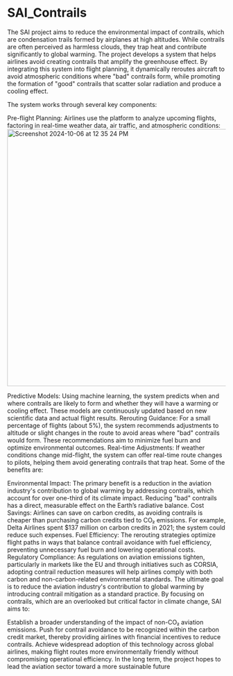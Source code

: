 # SAI_Contrails
The SAI project aims to reduce the environmental impact of contrails, which are condensation trails formed by airplanes at high altitudes. While contrails are often perceived as harmless clouds, they trap heat and contribute significantly to global warming. The project develops a system that helps airlines avoid creating contrails that amplify the greenhouse effect. By integrating this system into flight planning, it dynamically reroutes aircraft to avoid atmospheric conditions where "bad" contrails form, while promoting the formation of "good" contrails that scatter solar radiation and produce a cooling effect.

The system works through several key components:

Pre-flight Planning: Airlines use the platform to analyze upcoming flights, factoring in real-time weather data, air traffic, and atmospheric conditions:
<img width="592" alt="Screenshot 2024-10-06 at 12 35 24 PM" src="https://github.com/user-attachments/assets/dddf17a0-3bc3-431f-9f60-366ffec7b17e">

Predictive Models: Using machine learning, the system predicts when and where contrails are likely to form and whether they will have a warming or cooling effect. These models are continuously updated based on new scientific data and actual flight results.
Rerouting Guidance: For a small percentage of flights (about 5%), the system recommends adjustments to altitude or slight changes in the route to avoid areas where "bad" contrails would form. These recommendations aim to minimize fuel burn and optimize environmental outcomes.
Real-time Adjustments: If weather conditions change mid-flight, the system can offer real-time route changes to pilots, helping them avoid generating contrails that trap heat.
Some of the benefits are:

Environmental Impact: The primary benefit is a reduction in the aviation industry's contribution to global warming by addressing contrails, which account for over one-third of its climate impact. Reducing "bad" contrails has a direct, measurable effect on the Earth’s radiative balance.
Cost Savings: Airlines can save on carbon credits, as avoiding contrails is cheaper than purchasing carbon credits tied to CO₂ emissions. For example, Delta Airlines spent $137 million on carbon credits in 2021; the system could reduce such expenses.
Fuel Efficiency: The rerouting strategies optimize flight paths in ways that balance contrail avoidance with fuel efficiency, preventing unnecessary fuel burn and lowering operational costs.
Regulatory Compliance: As regulations on aviation emissions tighten, particularly in markets like the EU and through initiatives such as CORSIA, adopting contrail reduction measures will help airlines comply with both carbon and non-carbon-related environmental standards.
The ultimate goal is to reduce the aviation industry's contribution to global warming by introducing contrail mitigation as a standard practice. By focusing on contrails, which are an overlooked but critical factor in climate change, SAI aims to:

Establish a broader understanding of the impact of non-CO₂ aviation emissions.
Push for contrail avoidance to be recognized within the carbon credit market, thereby providing airlines with financial incentives to reduce contrails.
Achieve widespread adoption of this technology across global airlines, making flight routes more environmentally friendly without compromising operational efficiency. In the long term, the project hopes to lead the aviation sector toward a more sustainable future​
